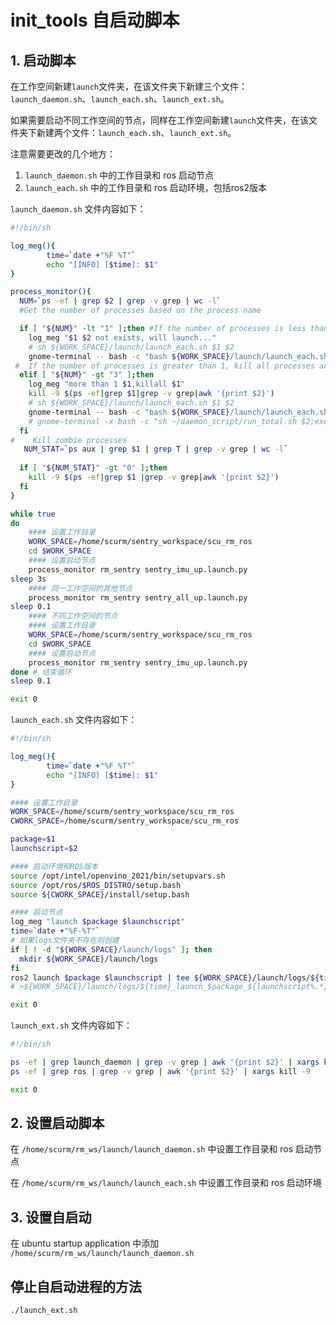 # init_tools 自启动脚本

## 1. 启动脚本

在工作空间新建`launch`文件夹，在该文件夹下新建三个文件：`launch_daemon.sh`、`launch_each.sh`、`launch_ext.sh`。

如果需要启动不同工作空间的节点，同样在工作空间新建`launch`文件夹，在该文件夹下新建两个文件：`launch_each.sh`、`launch_ext.sh`。

注意需要更改的几个地方：

1. `launch_daemon.sh` 中的工作目录和 ros 启动节点
2. `launch_each.sh` 中的工作目录和 ros 启动环境，包括ros2版本

`launch_daemon.sh` 文件内容如下：

```bash
#!/bin/sh

log_meg(){
        time=`date +"%F %T"`
        echo "[INFO] [$time]: $1"
}

process_monitor(){
  NUM=`ps -ef | grep $2 | grep -v grep | wc -l` 
  #Get the number of processes based on the process name

  if [ "${NUM}" -lt "1" ];then #If the number of processes is less than 1, start a new process
	log_meg "$1 $2 not exists, will launch..."
	# sh ${WORK_SPACE}/launch/launch_each.sh $1 $2
	gnome-terminal -- bash -c "bash ${WORK_SPACE}/launch/launch_each.sh $1 $2;exit;"
 #  If the number of processes is greater than 1, kill all processes and restart a new process with the same name
  elif [ "${NUM}" -gt "3" ];then
	log_meg "more than 1 $1,killall $1"
	kill -9 $(ps -ef|grep $1|grep -v grep|awk '{print $2}')
	# sh ${WORK_SPACE}/launch/launch_each.sh $1 $2
	gnome-terminal -- bash -c "bash ${WORK_SPACE}/launch/launch_each.sh $1 $2;exit;"
	# gnome-terminal -x bash -c "sh ~/daemon_script/run_total.sh $2;exec bash;"
  fi
#    Kill zombie processes
   NUM_STAT=`ps aux | grep $1 | grep T | grep -v grep | wc -l` 
 
  if [ "${NUM_STAT}" -gt "0" ];then
   	kill -9 $(ps -ef|grep $1 |grep -v grep|awk '{print $2}')
  fi
}

while true
do
    #### 设置工作目录
    WORK_SPACE=/home/scurm/sentry_workspace/scu_rm_ros
    cd $WORK_SPACE
    #### 设置启动节点
    process_monitor rm_sentry sentry_imu_up.launch.py
sleep 3s
    #### 同一工作空间的其他节点
    process_monitor rm_sentry sentry_all_up.launch.py
sleep 0.1
    #### 不同工作空间的节点
    #### 设置工作目录
    WORK_SPACE=/home/scurm/sentry_workspace/scu_rm_ros
    cd $WORK_SPACE
    #### 设置启动节点
    process_monitor rm_sentry sentry_imu_up.launch.py
done # 结束循环
sleep 0.1

exit 0
```

`launch_each.sh` 文件内容如下：

```bash
#!/bin/sh

log_meg(){
        time=`date +"%F %T"`
        echo "[INFO] [$time]: $1"
}

#### 设置工作目录
WORK_SPACE=/home/scurm/sentry_workspace/scu_rm_ros
CWORK_SPACE=/home/scurm/sentry_workspace/scu_rm_ros

package=$1
launchscript=$2

#### 启动环境和ROS版本
source /opt/intel/openvino_2021/bin/setupvars.sh
source /opt/ros/$ROS_DISTRO/setup.bash
source ${CWORK_SPACE}/install/setup.bash

#### 启动节点
log_meg "launch $package $launchscript"
time=`date +"%F-%T"`
# 如果logs文件夹不存在则创建
if [ ! -d "${WORK_SPACE}/launch/logs" ]; then
  mkdir ${WORK_SPACE}/launch/logs
fi
ros2 launch $package $launchscript | tee ${WORK_SPACE}/launch/logs/${time}_launch_$package_${launchscript%.*}.log 
# >${WORK_SPACE}/launch/logs/${time}_launch_$package_${launchscript%.*}.log 2>${WORK_SPACE}/launch/logs/${time}_launch_$package_${launchscript%.*}.log

exit 0
```

`launch_ext.sh` 文件内容如下：

```bash
#!/bin/sh

ps -ef | grep launch_daemon | grep -v grep | awk '{print $2}' | xargs kill -9
ps -ef | grep ros | grep -v grep | awk '{print $2}' | xargs kill -9

exit 0
```

## 2. 设置启动脚本

在 `/home/scurm/rm_ws/launch/launch_daemon.sh` 中设置工作目录和 ros 启动节点

在 `/home/scurm/rm_ws/launch/launch_each.sh` 中设置工作目录和 ros 启动环境

## 3. 设置自启动

在 ubuntu startup application 中添加 `/home/scurm/rm_ws/launch/launch_daemon.sh`

## 停止自启动进程的方法

```bash
./launch_ext.sh
```
